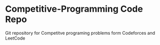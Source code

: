 # Competitive-Programming Code Repo
Git repository for Competitve programing problems form Codeforces and LeetCode
